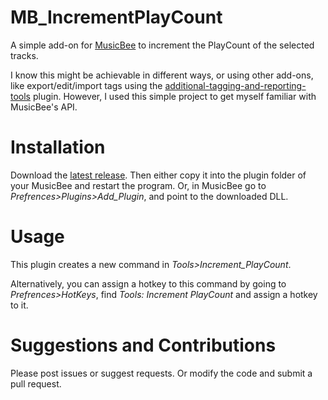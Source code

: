 # MB_IncrementPlayCount
A simple  add-on for [MusicBee](https://getmusicbee.com/) to increment the PlayCount of the selected tracks.

I know this might be achievable in different ways, or using other add-ons, like export/edit/import tags using the [additional-tagging-and-reporting-tools](https://getmusicbee.com/addons/plugins/49/additional-tagging-and-reporting-tools/) plugin.
However, I used this simple project to get myself familiar with MusicBee's API.

# Installation
Download the [latest release](https://github.com/maziara/MB_IncrementPlayCount/releases/latest).
Then either copy it into the plugin folder of your MusicBee and restart the program.
Or, in MusicBee go to *Prefrences>Plugins>Add_Plugin*, and point to the downloaded DLL.

# Usage
This plugin creates a new command in *Tools>Increment_PlayCount*. 

Alternatively, you can assign a hotkey to this command by going to *Prefrences>HotKeys*, find *Tools: Increment PlayCount* and assign a hotkey to it.

# Suggestions and Contributions
Please post issues or suggest requests.
Or modify the code and submit a pull request.
